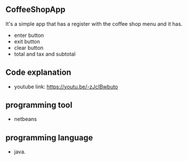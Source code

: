 ## CoffeeShopApp
It's a simple app that has a register with the coffee shop menu and it has.
- enter button
- exit button 
- clear button
- total and tax and subtotal

## Code explanation
- youtube link: https://youtu.be/-zJcIBwbuto


## programming tool 
- netbeans


## programming language 
- java.
